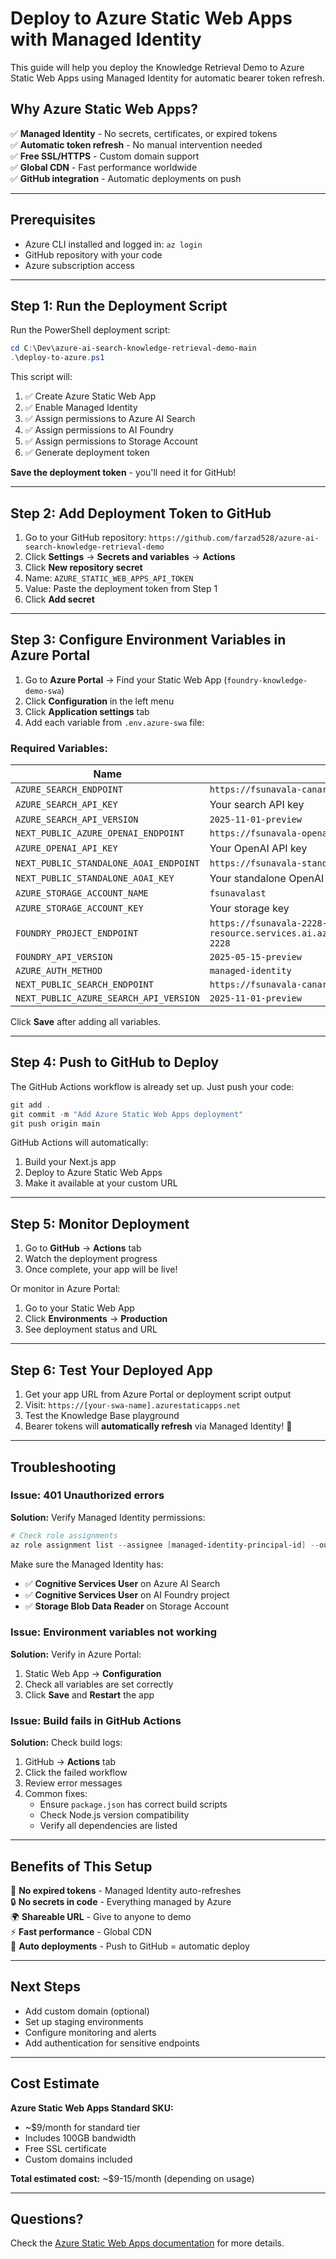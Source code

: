 # Deploy to Azure Static Web Apps with Managed Identity

This guide will help you deploy the Knowledge Retrieval Demo to Azure Static Web Apps using Managed Identity for automatic bearer token refresh.

## Why Azure Static Web Apps?

✅ **Managed Identity** - No secrets, certificates, or expired tokens  
✅ **Automatic token refresh** - No manual intervention needed  
✅ **Free SSL/HTTPS** - Custom domain support  
✅ **Global CDN** - Fast performance worldwide  
✅ **GitHub integration** - Automatic deployments on push  

---

## Prerequisites

- Azure CLI installed and logged in: `az login`
- GitHub repository with your code
- Azure subscription access

---

## Step 1: Run the Deployment Script

Run the PowerShell deployment script:

```powershell
cd C:\Dev\azure-ai-search-knowledge-retrieval-demo-main
.\deploy-to-azure.ps1
```

This script will:
1. ✅ Create Azure Static Web App
2. ✅ Enable Managed Identity
3. ✅ Assign permissions to Azure AI Search
4. ✅ Assign permissions to AI Foundry
5. ✅ Assign permissions to Storage Account
6. ✅ Generate deployment token

**Save the deployment token** - you'll need it for GitHub!

---

## Step 2: Add Deployment Token to GitHub

1. Go to your GitHub repository: `https://github.com/farzad528/azure-ai-search-knowledge-retrieval-demo`
2. Click **Settings** → **Secrets and variables** → **Actions**
3. Click **New repository secret**
4. Name: `AZURE_STATIC_WEB_APPS_API_TOKEN`
5. Value: Paste the deployment token from Step 1
6. Click **Add secret**

---

## Step 3: Configure Environment Variables in Azure Portal

1. Go to **Azure Portal** → Find your Static Web App (`foundry-knowledge-demo-swa`)
2. Click **Configuration** in the left menu
3. Click **Application settings** tab
4. Add each variable from `.env.azure-swa` file:

### Required Variables:

| Name | Value |
|------|-------|
| `AZURE_SEARCH_ENDPOINT` | `https://fsunavala-canary.search.windows.net` |
| `AZURE_SEARCH_API_KEY` | Your search API key |
| `AZURE_SEARCH_API_VERSION` | `2025-11-01-preview` |
| `NEXT_PUBLIC_AZURE_OPENAI_ENDPOINT` | `https://fsunavala-openai-swecen.openai.azure.com` |
| `AZURE_OPENAI_API_KEY` | Your OpenAI API key |
| `NEXT_PUBLIC_STANDALONE_AOAI_ENDPOINT` | `https://fsunavala-standalone.openai.azure.com` |
| `NEXT_PUBLIC_STANDALONE_AOAI_KEY` | Your standalone OpenAI key |
| `AZURE_STORAGE_ACCOUNT_NAME` | `fsunavalast` |
| `AZURE_STORAGE_ACCOUNT_KEY` | Your storage key |
| `FOUNDRY_PROJECT_ENDPOINT` | `https://fsunavala-2228-resource.services.ai.azure.com/api/projects/fsunavala-2228` |
| `FOUNDRY_API_VERSION` | `2025-05-15-preview` |
| `AZURE_AUTH_METHOD` | `managed-identity` |
| `NEXT_PUBLIC_SEARCH_ENDPOINT` | `https://fsunavala-canary.search.windows.net` |
| `NEXT_PUBLIC_AZURE_SEARCH_API_VERSION` | `2025-11-01-preview` |

Click **Save** after adding all variables.

---

## Step 4: Push to GitHub to Deploy

The GitHub Actions workflow is already set up. Just push your code:

```powershell
git add .
git commit -m "Add Azure Static Web Apps deployment"
git push origin main
```

GitHub Actions will automatically:
1. Build your Next.js app
2. Deploy to Azure Static Web Apps
3. Make it available at your custom URL

---

## Step 5: Monitor Deployment

1. Go to **GitHub** → **Actions** tab
2. Watch the deployment progress
3. Once complete, your app will be live!

Or monitor in Azure Portal:
1. Go to your Static Web App
2. Click **Environments** → **Production**
3. See deployment status and URL

---

## Step 6: Test Your Deployed App

1. Get your app URL from Azure Portal or deployment script output
2. Visit: `https://[your-swa-name].azurestaticapps.net`
3. Test the Knowledge Base playground
4. Bearer tokens will **automatically refresh** via Managed Identity! 🎉

---

## Troubleshooting

### Issue: 401 Unauthorized errors

**Solution:** Verify Managed Identity permissions:

```powershell
# Check role assignments
az role assignment list --assignee [managed-identity-principal-id] --output table
```

Make sure the Managed Identity has:
- ✅ **Cognitive Services User** on Azure AI Search
- ✅ **Cognitive Services User** on AI Foundry project
- ✅ **Storage Blob Data Reader** on Storage Account

### Issue: Environment variables not working

**Solution:** Verify in Azure Portal:
1. Static Web App → **Configuration**
2. Check all variables are set correctly
3. Click **Save** and **Restart** the app

### Issue: Build fails in GitHub Actions

**Solution:** Check build logs:
1. GitHub → **Actions** tab
2. Click the failed workflow
3. Review error messages
4. Common fixes:
   - Ensure `package.json` has correct build scripts
   - Check Node.js version compatibility
   - Verify all dependencies are listed

---

## Benefits of This Setup

🚀 **No expired tokens** - Managed Identity auto-refreshes  
🔒 **No secrets in code** - Everything managed by Azure  
🌍 **Shareable URL** - Give to anyone to demo  
⚡ **Fast performance** - Global CDN  
🔄 **Auto deployments** - Push to GitHub = automatic deploy  

---

## Next Steps

- Add custom domain (optional)
- Set up staging environments
- Configure monitoring and alerts
- Add authentication for sensitive endpoints

---

## Cost Estimate

**Azure Static Web Apps Standard SKU:**
- ~$9/month for standard tier
- Includes 100GB bandwidth
- Free SSL certificate
- Custom domains included

**Total estimated cost:** ~$9-15/month (depending on usage)

---

## Questions?

Check the [Azure Static Web Apps documentation](https://learn.microsoft.com/en-us/azure/static-web-apps/) for more details.
